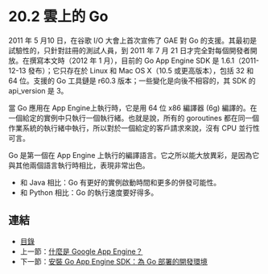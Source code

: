 # 20.2 雲上的 Go

2011 年 5 月10 日，在谷歌 I/O 大會上首次宣佈了 GAE 對 Go 的支援。其最初是試驗性的，只針對註冊的測試人員，到 2011 年 7 月 21 日才完全對每個開發者開放。在撰寫本文時（2012 年 1 月），目前的 Go App Engine SDK 是 1.6.1（2011-12-13 發布）；它只存在於 Linux 和 Mac OS X（10.5 或更高版本），包括 32 和 64 位。支援的 Go 工具鏈是 r60.3 版本；一些變化是向後不相容的，其 SDK 的 api_version 是 3。

當 Go 應用在 App Engine上執行時，它是用 64 位 x86 編譯器 (6g) 編譯的。在一個給定的實例中只執行一個執行緒。也就是說，所有的 goroutines 都在同一個作業系統的執行緒中執行，所以對於一個給定的客戶請求來說，沒有 CPU 並行性可言。

Go 是第一個在 App Engine 上執行的編譯語言。它之所以能大放異彩，是因為它與其他兩個語言執行時相比，表現非常出色。

- 和 Java 相比：Go 有更好的實例啟動時間和更多的併發可能性。
- 和 Python 相比：Go 的執行速度要好得多。

## 連結

- [目錄](directory.md)
- 上一節：[什麼是 Google App Engine？](20.1.md)
- 下一節：[安裝 Go App Engine SDK：為 Go 部署的開發環境](20.3.md)